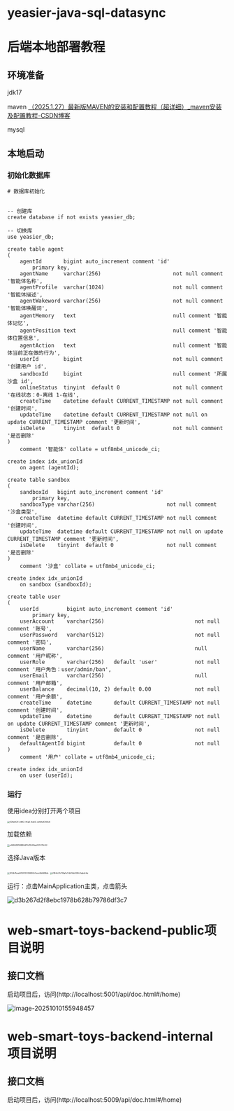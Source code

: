 # yeasier-java-sql-datasync

# 后端本地部署教程

## 环境准备

jdk17

maven [（2025.1.27）最新版MAVEN的安装和配置教程（超详细）_maven安装及配置教程-CSDN博客](https://blog.csdn.net/m0_73804764/article/details/139898041)

mysql

## 本地启动

### 初始化数据库

```mysql
# 数据库初始化


-- 创建库
create database if not exists yeasier_db;

-- 切换库
use yeasier_db;

create table agent
(
    agentId       bigint auto_increment comment 'id'
        primary key,
    agentName     varchar(256)                       not null comment '智能体名称',
    agentProfile  varchar(1024)                      not null comment '智能体描述',
    agentWakeword varchar(256)                       not null comment '智能体唤醒词',
    agentMemory   text                               null comment '智能体记忆',
    agentPosition text                               null comment '智能体位置信息',
    agentAction   text                               null comment '智能体当前正在做的行为',
    userId        bigint                             not null comment '创建用户 id',
    sandboxId     bigint                             null comment '所属沙盒 id',
    onlineStatus  tinyint  default 0                 not null comment '在线状态：0-离线 1-在线',
    createTime    datetime default CURRENT_TIMESTAMP not null comment '创建时间',
    updateTime    datetime default CURRENT_TIMESTAMP not null on update CURRENT_TIMESTAMP comment '更新时间',
    isDelete      tinyint  default 0                 not null comment '是否删除'
)
    comment '智能体' collate = utf8mb4_unicode_ci;

create index idx_unionId
    on agent (agentId);

create table sandbox
(
    sandboxId   bigint auto_increment comment 'id'
        primary key,
    sandboxType varchar(256)                       not null comment '沙盒类型',
    createTime  datetime default CURRENT_TIMESTAMP not null comment '创建时间',
    updateTime  datetime default CURRENT_TIMESTAMP not null on update CURRENT_TIMESTAMP comment '更新时间',
    isDelete    tinyint  default 0                 not null comment '是否删除'
)
    comment '沙盒' collate = utf8mb4_unicode_ci;

create index idx_unionId
    on sandbox (sandboxId);

create table user
(
    userId         bigint auto_increment comment 'id'
        primary key,
    userAccount    varchar(256)                             not null comment '账号',
    userPassword   varchar(512)                             not null comment '密码',
    userName       varchar(256)                             null comment '用户昵称',
    userRole       varchar(256)   default 'user'            not null comment '用户角色：user/admin/ban',
    userEmail      varchar(256)                             null comment '用户邮箱',
    userBalance    decimal(10, 2) default 0.00              not null comment '用户余额',
    createTime     datetime       default CURRENT_TIMESTAMP not null comment '创建时间',
    updateTime     datetime       default CURRENT_TIMESTAMP not null on update CURRENT_TIMESTAMP comment '更新时间',
    isDelete       tinyint        default 0                 not null comment '是否删除',
    defaultAgentId bigint         default 0                 not null
)
    comment '用户' collate = utf8mb4_unicode_ci;

create index idx_unionId
    on user (userId);
```

### 运行

使用idea分别打开两个项目

<img src="D:\接收文件\xwechat_files\wxid_kocwbcd6kck621_108f\temp\InputTemp\02feb521-d882-45a6-8a92-cbfbfa4259e5.png" alt="02feb521-d882-45a6-8a92-cbfbfa4259e5" style="zoom: 33%;" />



加载依赖

<img src="D:\接收文件\xwechat_files\wxid_kocwbcd6kck621_108f\temp\RWTemp\2025-10\c0da6ef7d91b759870903fa56a707075\e469d3958896df7e15549aa307c78c62.png" alt="e469d3958896df7e15549aa307c78c62" style="zoom: 33%;" />

选择Java版本

<img src="D:\接收文件\xwechat_files\wxid_kocwbcd6kck621_108f\temp\RWTemp\2025-10\c0da6ef7d91b759870903fa56a707075\302b7bee605f03339690c5eec6b869bb.png" alt="302b7bee605f03339690c5eec6b869bb" style="zoom:33%;" />

<img src="D:\接收文件\xwechat_files\wxid_kocwbcd6kck621_108f\temp\RWTemp\2025-10\c0da6ef7d91b759870903fa56a707075\4184c2fc116a1e7cb01eb399c3abdc4e.png" alt="4184c2fc116a1e7cb01eb399c3abdc4e" style="zoom:33%;" />



运行：点击MainApplication主类，点击箭头

![d3b267d2f8ebc1978b628b79786df3c7](D:\接收文件\xwechat_files\wxid_kocwbcd6kck621_108f\temp\RWTemp\2025-10\c0da6ef7d91b759870903fa56a707075\d3b267d2f8ebc1978b628b79786df3c7.png)





# web-smart-toys-backend-public项目说明

## 接口文档

启动项目后，访问(http://localhost:5001/api/doc.html#/home)

![image-20251010155948457](C:\Users\46671\AppData\Roaming\Typora\typora-user-images\image-20251010155948457.png)







# web-smart-toys-backend-internal 项目说明

## 接口文档

启动项目后，访问(http://localhost:5009/api/doc.html#/home)